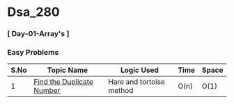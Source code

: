 # Dsa_280

### [ Day-01-Array's ]

### Easy Problems
S.No | Topic Name | Logic Used | Time | Space |
----| -------------| ----------|------| ------
1 | [Find the Duplicate Number](https://github.com/ajay-nikumbh/Dsa_280/tree/main/01.%20Arrays/1.%20Easy/01.%20Find%20the%20Duplicate%20Number) | Hare and tortoise method | O(n) | O(1)
